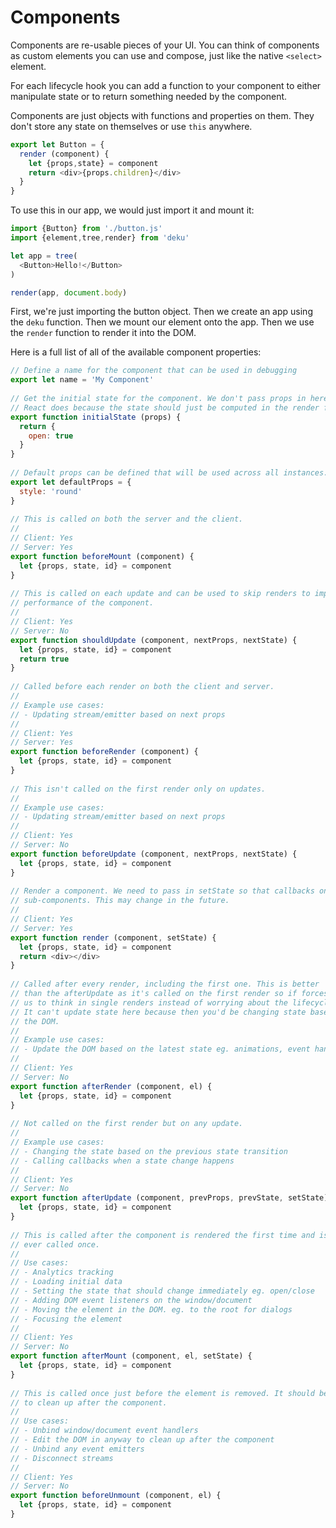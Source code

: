 # Components

Components are re-usable pieces of your UI. You can think of components as custom elements you can use and compose, just like the native `<select>` element. 

For each lifecycle hook you can add a function to your component to either manipulate state or to return something needed by the component. 

Components are just objects with functions and properties on them. They don't store any state on themselves or use `this` anywhere. 

```js
export let Button = {
  render (component) {
    let {props,state} = component
    return <div>{props.children}</div>
  }
}
```

To use this in our app, we would just import it and mount it:

```js
import {Button} from './button.js'
import {element,tree,render} from 'deku'

let app = tree(
  <Button>Hello!</Button>
)

render(app, document.body)
```

First, we're just importing the button object. Then we create an app using the `deku` function. Then we mount our element onto the app. Then we use the `render` function to render it into the DOM.

Here is a full list of all of the available component properties:

```js
// Define a name for the component that can be used in debugging
export let name = 'My Component'
 
// Get the initial state for the component. We don't pass props in here like 
// React does because the state should just be computed in the render function.
export function initialState (props) {
  return {
    open: true
  }
}
 
// Default props can be defined that will be used across all instances. 
export let defaultProps = {
  style: 'round' 
}
 
// This is called on both the server and the client.
//
// Client: Yes
// Server: Yes
export function beforeMount (component) {
  let {props, state, id} = component
}
 
// This is called on each update and can be used to skip renders to improve 
// performance of the component.
//
// Client: Yes
// Server: No
export function shouldUpdate (component, nextProps, nextState) {
  let {props, state, id} = component
  return true
}
 
// Called before each render on both the client and server.
//
// Example use cases:
// - Updating stream/emitter based on next props
//
// Client: Yes
// Server: Yes
export function beforeRender (component) {
  let {props, state, id} = component
}
 
// This isn't called on the first render only on updates. 
//
// Example use cases:
// - Updating stream/emitter based on next props
//
// Client: Yes
// Server: No
export function beforeUpdate (component, nextProps, nextState) {
  let {props, state, id} = component
}
 
// Render a component. We need to pass in setState so that callbacks on 
// sub-components. This may change in the future.
//
// Client: Yes
// Server: Yes
export function render (component, setState) {
  let {props, state, id} = component
  return <div></div>
}
 
// Called after every render, including the first one. This is better
// than the afterUpdate as it's called on the first render so if forces
// us to think in single renders instead of worrying about the lifecycle.
// It can't update state here because then you'd be changing state based on 
// the DOM.
// 
// Example use cases:
// - Update the DOM based on the latest state eg. animations, event handlers
//
// Client: Yes
// Server: No
export function afterRender (component, el) {
  let {props, state, id} = component
}
 
// Not called on the first render but on any update.
// 
// Example use cases:
// - Changing the state based on the previous state transition
// - Calling callbacks when a state change happens
//
// Client: Yes
// Server: No
export function afterUpdate (component, prevProps, prevState, setState) {
  let {props, state, id} = component
}
 
// This is called after the component is rendered the first time and is only
// ever called once.
//
// Use cases:
// - Analytics tracking
// - Loading initial data
// - Setting the state that should change immediately eg. open/close
// - Adding DOM event listeners on the window/document
// - Moving the element in the DOM. eg. to the root for dialogs
// - Focusing the element
//
// Client: Yes
// Server: No
export function afterMount (component, el, setState) {
  let {props, state, id} = component
}
 
// This is called once just before the element is removed. It should be used
// to clean up after the component.
// 
// Use cases:
// - Unbind window/document event handlers
// - Edit the DOM in anyway to clean up after the component
// - Unbind any event emitters
// - Disconnect streams
//
// Client: Yes
// Server: No
export function beforeUnmount (component, el) {
  let {props, state, id} = component
}
```
